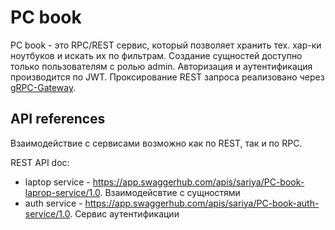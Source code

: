 # PC book

PC book - это RPC/REST сервис, который позволяет хранить тех. хар-ки ноутбуков и искать их по фильтрам. Создание сущностей доступно только пользователям с ролью admin. Авторизация и аутентификация производится по JWT. Проксирование REST запроса реализовано через [gRPC-Gateway](https://github.com/grpc-ecosystem/grpc-gateway). 

## API references

Взаимодействие с сервисами возможно как по REST, так и по RPC. 

REST API doc:

- laptop service - https://app.swaggerhub.com/apis/sariya/PC-book-laprop-service/1.0. Взаимодейсвтие с сущностями
- auth service - https://app.swaggerhub.com/apis/sariya/PC-book-auth-service/1.0. Сервис аутентификации

